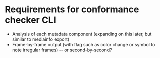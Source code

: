 # Requirements for conformance checker CLI

- Analysis of each metadata component (expanding on this later, but similar to mediainfo export)
- Frame-by-frame output (with flag such as color change or symbol to note irregular frames) -- or second-by-second?
